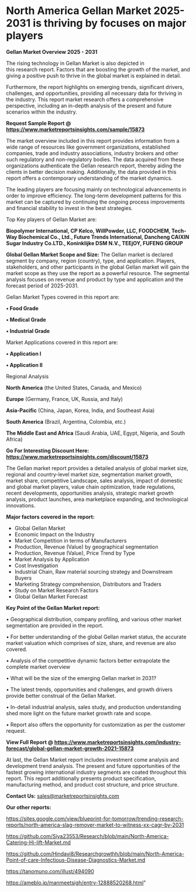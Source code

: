 # North America Gellan Market 2025-2031 is thriving by focuses on major players

<Strong> Gellan Market Overview 2025 - 2031</strong>

The rising technology in Gellan Market is also depicted in this research report. Factors that are boosting the growth of the market, and giving a positive push to thrive in the global market is explained in detail.

Furthermore, the report highlights on emerging trends, significant drivers, challenges, and opportunities, providing all necessary data for thriving in the industry. This report market research offers a comprehensive perspective, including an in-depth analysis of the present and future scenarios within the industry.

<strong>Request Sample Report @ <a href=https://www.marketreportsinsights.com/sample/15873>https://www.marketreportsinsights.com/sample/15873</a></strong>

The market overview included in this report provides information from a wide range of resources like government organizations, established companies, trade and industry associations, industry brokers and other such regulatory and non-regulatory bodies. The data acquired from these organizations authenticate the Gellan research report, thereby aiding the clients in better decision making. Additionally, the data provided in this report offers a contemporary understanding of the market dynamics.

The leading players are focusing mainly on technological advancements in order to improve efficiency. The long-term development patterns for this market can be captured by continuing the ongoing process improvements and financial stability to invest in the best strategies.

Top Key players of Gellan Market are:

<strong>Biopolymer International, CP Kelco, WillPowder, LLC, FOODCHEM, Tech-Way Biochemical Co., Ltd., Future Trends International, Dancheng CAIXIN Sugar Industry Co.LTD., Koninklijke DSM N.V., TEEjOY, FUFENG GROUP</strong>

<strong><b>Global Gellan Market Scope and Size:</b></strong>
The Gellan market is declared segment by company, region (country), type, and application. Players, stakeholders, and other participants in the global Gellan market will gain the market scope as they use the report as a powerful resource. The segmental analysis focuses on revenue and product by type and application and the forecast period of 2025-2031.

Gellan Market Types covered in this report are:

<strong>• Food Grade

• Medical Grade

• Industrial Grade</strong>

Market Applications covered in this report are:

<strong>• Application I

• Application II</strong> 

Regional Analysis

<strong>North America</strong> (the United States, Canada, and Mexico)

<strong>Europe</strong> (Germany, France, UK, Russia, and Italy)

<strong>Asia-Pacific</strong> (China, Japan, Korea, India, and Southeast Asia)

<strong>South America</strong> (Brazil, Argentina, Colombia, etc.)

<strong>The Middle East and Africa</strong> (Saudi Arabia, UAE, Egypt, Nigeria, and South Africa)

<strong>Go For Interesting Discount Here: <a href=https://www.marketreportsinsights.com/discount/15873>https://www.marketreportsinsights.com/discount/15873</a></strong>

The Gellan market report provides a detailed analysis of global market size, regional and country-level market size, segmentation market growth, market share, competitive Landscape, sales analysis, impact of domestic and global market players, value chain optimization, trade regulations, recent developments, opportunities analysis, strategic market growth analysis, product launches, area marketplace expanding, and technological innovations.

<strong><b>Major factors covered in the report:</b></strong>
<ul>
  <li>Global Gellan Market </li>
  <li>Economic Impact on the Industry</li>
  <li>Market Competition in terms of Manufacturers</li>
  <li>Production, Revenue (Value) by geographical segmentation</li>
  <li>Production, Revenue (Value), Price Trend by Type</li>
  <li>Market Analysis by Application</li>
  <li>Cost Investigation</li>
  <li>Industrial Chain, Raw material sourcing strategy and Downstream Buyers</li>
  <li>Marketing Strategy comprehension, Distributors and Traders</li>
  <li>Study on Market Research Factors</li>
  <li>Global Gellan Market Forecast</li>
</ul>

<strong><b>Key Point of the Gellan Market report:</b></strong>

• Geographical distribution, company profiling, and various other market segmentation are provided in the report.

• For better understanding of the global Gellan market status, the accurate market valuation which comprises of size, share, and revenue are also covered.

• Analysis of the competitive dynamic factors better extrapolate the complete market overview

• What will be the size of the emerging Gellan market in 2031?

• The latest trends, opportunities and challenges, and growth drivers provide better construal of the Gellan Market.

• In-detail industrial analysis, sales study, and production understanding shed more light on the future market growth rate and scope.

• Report also offers the opportunity for customization as per the customer request.

<strong><b>View Full Report @ <a href=https://www.marketreportsinsights.com/industry-forecast/global-gellan-market-growth-2021-15873>https://www.marketreportsinsights.com/industry-forecast/global-gellan-market-growth-2021-15873</a></b></strong>


At last, the Gellan Market report includes investment come analysis and development trend analysis. The present and future opportunities of the fastest growing international industry segments are coated throughout this report. This report additionally presents product specification, manufacturing method, and product cost structure, and price structure.

<strong>Contact Us:</strong>
sales@marketreportsinsights.com

<strong>Our other reports:</strong>

<a href=https://sites.google.com/view/blueprint-for-tomorrow/trending-research-reports/north-america-slag-remover-market-to-witness-xx-cagr-by-2031>https://sites.google.com/view/blueprint-for-tomorrow/trending-research-reports/north-america-slag-remover-market-to-witness-xx-cagr-by-2031</a>

<a href=https://github.com/Siya23553/Research/blob/main/North-America-Catering-Hi-lift-Market.md>https://github.com/Siya23553/Research/blob/main/North-America-Catering-Hi-lift-Market.md</a>

<a href=https://github.com/Hindavi8/Researchgrowthh/blob/main/North-America-Point-of-care-Infectious-Disease-Diagnostics-Market.md>https://github.com/Hindavi8/Researchgrowthh/blob/main/North-America-Point-of-care-Infectious-Disease-Diagnostics-Market.md</a>

<a href=https://tanomuno.com/illust/494090>https://tanomuno.com/illust/494090</a>

<a href=https://ameblo.jp/manmeetsigh/entry-12888520268.html>https://ameblo.jp/manmeetsigh/entry-12888520268.html</a>"
